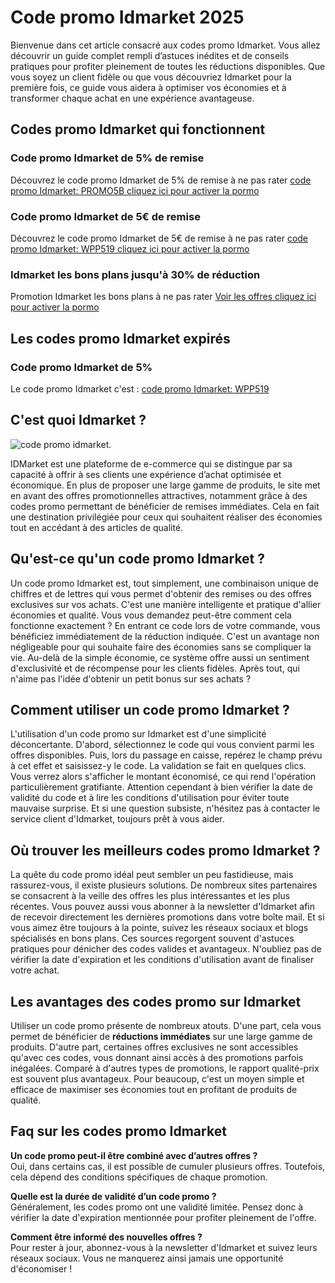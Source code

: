 # Code promo Idmarket 2025
Bienvenue dans cet article consacré aux codes promo Idmarket. Vous allez découvrir un guide complet rempli d’astuces inédites et de conseils pratiques pour profiter pleinement de toutes les réductions disponibles. Que vous soyez un client fidèle ou que vous découvriez Idmarket pour la première fois, ce guide vous aidera à optimiser vos économies et à transformer chaque achat en une expérience avantageuse.

## Codes promo Idmarket qui fonctionnent

### Code promo Idmarket de 5% de remise
Découvrez le code promo Idmarket de 5% de remise à ne pas rater [code promo Idmarket: PROMO5B cliquez ici pour activer la pormo](https://www.servicevie.com/codepromoidmarket "code promo idmarket")

### Code promo Idmarket de 5€ de remise
Découvrez le code promo Idmarket de 5€ de remise à ne pas rater [code promo Idmarket: WPP519 cliquez ici pour activer la pormo](https://www.servicevie.com/codepromoidmarket "code promo idmarket")

### Idmarket les bons plans jusqu'à 30% de réduction
Promotion Idmarket les bons plans à ne pas rater [Voir les offres cliquez ici pour activer la pormo](https://www.servicevie.com/codepromoidmarket "code promo idmarket")

## Les codes promo Idmarket expirés

### Code promo Idmarket de 5% 
Le code promo Idmarket c'est : [code promo Idmarket: WPP519](https://www.servicevie.com/codepromoidmarket "code promo idmarket")

## C'est quoi Idmarket ?
![code promo idmarket](https://i.pinimg.com/736x/da/53/d1/da53d1d46435150e15b553d90208f3c8.jpg "Code promo idmarket").

IDMarket est une plateforme de e-commerce qui se distingue par sa capacité à offrir à ses clients une expérience d’achat optimisée et économique. En plus de proposer une large gamme de produits, le site met en avant des offres promotionnelles attractives, notamment grâce à des codes promo permettant de bénéficier de remises immédiates. Cela en fait une destination privilégiée pour ceux qui souhaitent réaliser des économies tout en accédant à des articles de qualité.

## Qu'est-ce qu'un code promo Idmarket ?
Un code promo Idmarket est, tout simplement, une combinaison unique de chiffres et de lettres qui vous permet d'obtenir des remises ou des offres exclusives sur vos achats. C'est une manière intelligente et pratique d'allier économies et qualité. Vous vous demandez peut-être comment cela fonctionne exactement ? En entrant ce code lors de votre commande, vous bénéficiez immédiatement de la réduction indiquée. C'est un avantage non négligeable pour qui souhaite faire des économies sans se compliquer la vie.
Au-delà de la simple économie, ce système offre aussi un sentiment d'exclusivité et de récompense pour les clients fidèles. Après tout, qui n'aime pas l'idée d'obtenir un petit bonus sur ses achats ?

## Comment utiliser un code promo Idmarket ?
L'utilisation d'un code promo sur Idmarket est d'une simplicité déconcertante. D'abord, sélectionnez le code qui vous convient parmi les offres disponibles. Puis, lors du passage en caisse, repérez le champ prévu à cet effet et saisissez-y le code.
La validation se fait en quelques clics. Vous verrez alors s'afficher le montant économisé, ce qui rend l'opération particulièrement gratifiante. Attention cependant à bien vérifier la date de validité du code et à lire les conditions d'utilisation pour éviter toute mauvaise surprise. Et si une question subsiste, n'hésitez pas à contacter le service client d'Idmarket, toujours prêt à vous aider.

## Où trouver les meilleurs codes promo Idmarket ?
La quête du code promo idéal peut sembler un peu fastidieuse, mais rassurez-vous, il existe plusieurs solutions. De nombreux sites partenaires se consacrent à la veille des offres les plus intéressantes et les plus récentes. Vous pouvez aussi vous abonner à la newsletter d'Idmarket afin de recevoir directement les dernières promotions dans votre boîte mail.
Et si vous aimez être toujours à la pointe, suivez les réseaux sociaux et blogs spécialisés en bons plans. Ces sources regorgent souvent d'astuces pratiques pour dénicher des codes valides et avantageux. N'oubliez pas de vérifier la date d'expiration et les conditions d'utilisation avant de finaliser votre achat.

## Les avantages des codes promo sur Idmarket
Utiliser un code promo présente de nombreux atouts. D'une part, cela vous permet de bénéficier de **réductions immédiates** sur une large gamme de produits. D'autre part, certaines offres exclusives ne sont accessibles qu'avec ces codes, vous donnant ainsi accès à des promotions parfois inégalées.
Comparé à d'autres types de promotions, le rapport qualité-prix est souvent plus avantageux. Pour beaucoup, c'est un moyen simple et efficace de maximiser ses économies tout en profitant de produits de qualité.

## Faq sur les codes promo Idmarket

**Un code promo peut-il être combiné avec d’autres offres ?**  
Oui, dans certains cas, il est possible de cumuler plusieurs offres. Toutefois, cela dépend des conditions spécifiques de chaque promotion.

**Quelle est la durée de validité d’un code promo ?**  
Généralement, les codes promo ont une validité limitée. Pensez donc à vérifier la date d'expiration mentionnée pour profiter pleinement de l'offre.

**Comment être informé des nouvelles offres ?**  
Pour rester à jour, abonnez-vous à la newsletter d'Idmarket et suivez leurs réseaux sociaux. Vous ne manquerez ainsi jamais une opportunité d'économiser !
